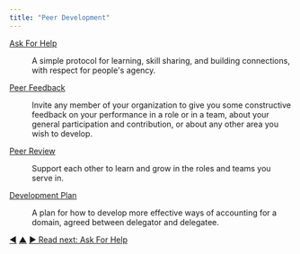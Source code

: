 ```yaml
---
title: "Peer Development"
---
```



<dl>

  <dt><a href="ask-for-help.html">Ask For Help</a></dt>
  <dd><p>A simple protocol for learning, skill sharing, and building connections, with respect for people's agency.</p></dd>

  <dt><a href="peer-feedback.html">Peer Feedback</a></dt>
  <dd><p>Invite any member of your organization to give you some constructive feedback on your performance in a role or in a team, about your general participation and contribution, or about any other area you wish to develop.</p></dd>

  <dt><a href="peer-review.html">Peer Review</a></dt>
  <dd><p>Support each other to learn and grow in the roles and teams you serve in.</p></dd>

  <dt><a href="development-plan.html">Development Plan</a></dt>
  <dd><p>A plan for how to develop more effective ways of accounting for a domain, agreed between delegator and delegatee.</p></dd>
</dl>


<div class="bottom-nav">
<a href="driver-mapping.html" title="Back to: Driver Mapping">◀</a> <a href="patterns.html" title="Up: The Patterns">▲</a> <a href="ask-for-help.html" title="Read next: Ask For Help">▶ Read next: Ask For Help</a>
</div>


<script type="text/javascript">
Mousetrap.bind('g n', function() {
    window.location.href = 'ask-for-help.html';
    return false;
});
</script>


